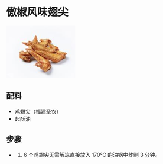 # 傲椒风味翅尖

![傲椒风味翅尖](/images/傲椒风味翅尖.png)

## 配料

- 鸡翅尖（福建圣农）
- 起酥油

## 步骤

- 1. 6 个鸡翅尖无需解冻直接放入 170℃ 的油锅中炸制 3 分钟。
